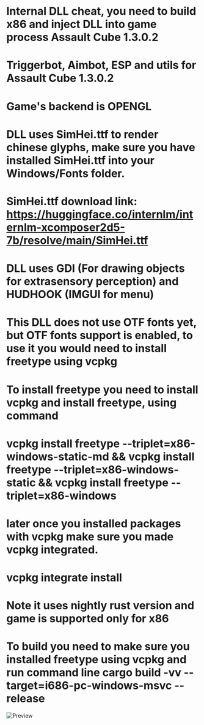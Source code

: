 # Internal DLL cheat, you need to build x86 and inject DLL into game process Assault Cube 1.3.0.2
# Triggerbot, Aimbot, ESP and utils for Assault Cube 1.3.0.2
# Game's backend is OPENGL
# DLL uses SimHei.ttf to render chinese glyphs, make sure you have installed SimHei.ttf into your Windows/Fonts folder.
# SimHei.ttf download link: https://huggingface.co/internlm/internlm-xcomposer2d5-7b/resolve/main/SimHei.ttf
# DLL uses GDI (For drawing objects for extrasensory perception) and HUDHOOK (IMGUI for menu)
# This DLL does not use OTF fonts yet, but OTF fonts support is enabled, to use it you would need to install freetype using vcpkg
# To install freetype you need to install vcpkg and install freetype, using command 
# vcpkg install freetype --triplet=x86-windows-static-md && vcpkg install freetype --triplet=x86-windows-static && vcpkg install freetype --triplet=x86-windows
# later once you installed packages with vcpkg make sure you made vcpkg integrated.
# vcpkg integrate install
# Note it uses nightly rust version and game is supported only for x86
# To build you need to make sure you installed freetype using vcpkg and run command line cargo build -vv --target=i686-pc-windows-msvc --release
![Preview](https://raw.githubusercontent.com/luadebug/RustedAssaultCube/main/Preview.png)
